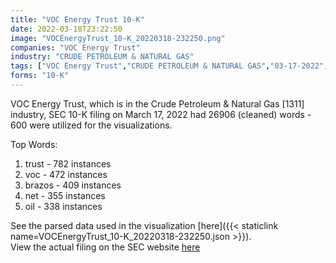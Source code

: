 ```yaml
---
title: "VOC Energy Trust 10-K"
date: 2022-03-18T23:22:50
image: "VOCEnergyTrust_10-K_20220318-232250.png"
companies: "VOC Energy Trust"
industry: "CRUDE PETROLEUM & NATURAL GAS"
tags: ["VOC Energy Trust","CRUDE PETROLEUM & NATURAL GAS","03-17-2022","10-K"]
forms: "10-K"
---
```

VOC Energy Trust, which is in the Crude Petroleum & Natural Gas [1311] industry, SEC 10-K filing on March 17, 2022 had 26906 (cleaned) words - 600 were utilized for the visualizations.

Top Words:
1. trust - 782 instances
2. voc - 472 instances
3. brazos - 409 instances
4. net - 355 instances
5. oil - 338 instances


See the parsed data used in the visualization [here]({{< staticlink name=VOCEnergyTrust_10-K_20220318-232250.json >}}).  
View the actual filing on the SEC website [here](https://www.sec.gov/Archives/edgar/data/1505413/0001104659-22-035017.txt)